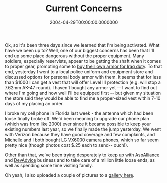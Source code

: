 ﻿---
title: Current Concerns
date: "2004-04-29T00:00:00.0000000"
featuredImage: img/current-concerns-featured.png
---

Ok, so it's been three days since we learned that I'm being activated. What have we been up to? Well, one of our biggest concerns has been that I'll end up some place dangerous without the proper equipment. Many soldiers, especially reservists, appear to be getting the shaft when it comes to proper gear, prompting some to [buy their own armor for Iraq duty](http://edition.cnn.com/2004/US/03/26/body.armor.ap). To that end, yesterday I went to a local police uniform and equipment store and discussed options for personal body armor with them. It seems that for less than $1000 I can get a vest that will offer Level III protection (e.g. will stop a 7.62mm AK-47 round). I haven't bought any armor yet -- I want to find out where I'm going and how well I'll be equipped first -- but given my situation the store said they would be able to find me a proper-sized vest within 7-10 days of my placing an order.

I broke my cell phone in Florida last week - the antenna which had been loose finally broke off. We'd been meaning to upgrade our phone plan (which was from like 2000) ever since it became possible to keep your existing numbers last year, so we finally made the jump yesterday. We went with Verizon because they have good coverage and few complaints, and [Michelle](http://armysteve.com/armyspouse) and I both bought [LG VX6000 camera phones](http://www.verizonwireless.com/b2c/splash/nationalPromo/cameraPhone.jsp), which so far seem pretty nice (though photos cost $.25 each to send-- ouch!).

Other than that, we've been trying desperately to keep up with [AspAlliance](http://aspalliance.com) and [DevAdvice](http://devadvice.com) business and to take care of a million little loose ends, as well as spending some time visiting family.

Oh yeah, I also uploaded a couple of pictures to a [gallery here](http://armysteve.com/armysteve/gallery/1.aspx).

